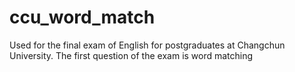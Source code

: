 # ccu_word_match
Used for the final exam of English for postgraduates at Changchun University. The first question of the exam is word matching
